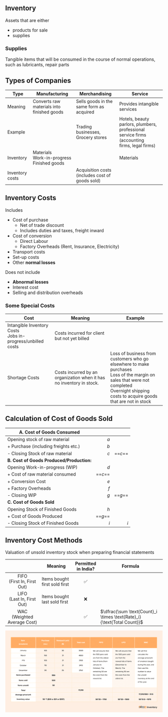 ## Inventory

Assets that are either

- products for sale
- supplies

### Supplies

Tangible items that will be consumed in the course of normal operations, such as lubricants, repair parts

## Types of Companies

|Type                 | Manufacturing                                                | Merchandising                            | Service|
|---                  | ---                                                          | ---                                      | ---|
|Meaning              | Converts raw materials into finished goods                   | Sells goods in the same form as acquired | Provides intangible services|
|Example |  | Trading businesses, Grocery stores | Hotels, beauty parlors, plumbers, professional service firms (accounting<br/>firms, legal firms) |
|Inventory | Materials<br />Work-in-progress<br />Finished goods |  | Materials |
|Inventory costs                |  | Acquisition costs<br />(includes cost of goods sold) |  |

## Inventory Costs

Includes

- Cost of purchase
  - Net of trade discount
  - Includes duties and taxes, freight inward
- Cost of conversion
  - Direct Labour
  - Factory Overheads (Rent, Insurance, Electricity)
- Transport costs
- Set-up costs
- Other **normal losses**

Does not include

- **Abnormal losses**
- Interest cost
- Selling and distribution overheads

### Some Special Costs

| Cost                                                         | Meaning                                                      | Example                                                      |
| ------------------------------------------------------------ | ------------------------------------------------------------ | ------------------------------------------------------------ |
| Intangible Inventory Costs<br />Jobs in-progress/unbilled costs | Costs incurred for client but not yet billed                 |                                                              |
| Shortage Costs                                               | Costs incurred by an organization when it has no inventory in stock. | Loss of business from customers who go elsewhere to make purchases<br />Loss of the margin on sales that were not completed<br />Overnight shipping costs to acquire goods that are not in stock |

## Calculation of Cost of Goods Sold

| A. Cost of Goods Consumed                 |         |         |
| ----------------------------------------- | ------: | ------: |
| Opening stock of raw material             |     $a$ |         |
| \+ Purchase (including freights etc.)     |     $b$ |         |
| \- Closing Stock of raw material          |     $c$ | ==$c$== |
| **B. Cost of Goods Produced/Production:** |         |         |
| Opening Work-in-progress (WIP)            |     $d$ |         |
| \+ Cost of raw material consumed          | ==$c$== |         |
| \+ Conversion Cost                        |     $e$ |         |
| \+ Factory Overheads                      |     $f$ |         |
| \- Closing WIP                            |     $g$ | ==$g$== |
| **C. Cost of Goods Sold**                 |         |         |
| Opening Stock of Finished Goods           |     $h$ |         |
| \+ Cost of Goods Produced                 | ==$g$== |         |
| \- Closing Stock of Finished Goods        |     $i$ |     $i$ |

## Inventory Cost Methods

Valuation of unsold inventory stock when preparing financial statements

|                                  | Meaning                       | Permitted<br />in India? | Formula                                                      |
| :------------------------------: | ----------------------------- | :----------------------: | ------------------------------------------------------------ |
| FIFO<br />(First In, First Out)  | Items bought first sold first |            ✅             |                                                              |
|  LIFO<br />(Last In, First Out)  | Items bought last sold first  |            ❌             |                                                              |
| WAC<br />(Weighted Average Cost) |                               |            ✅             | $\dfrac{\sum \text{Count}_i \times \text{Rate}_i}{\text{Total Count}}$ |

![Inventory valuation by FIFO, LIFO and WAC method](assets/inventory_costing.png)
